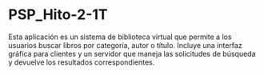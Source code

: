 # PSP_Hito-2-1T
Esta aplicación es un sistema de biblioteca virtual que permite a los usuarios buscar libros por categoría, autor o título. Incluye una interfaz gráfica para clientes y un servidor que maneja las solicitudes de búsqueda y devuelve los resultados correspondientes.
